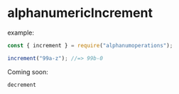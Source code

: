 # alphanumericIncrement

example:

```js
const { increment } = require("alphanumoperations");

increment("99a-z"); //=> 99b-0
```

Coming soon:

```
decrement
```
